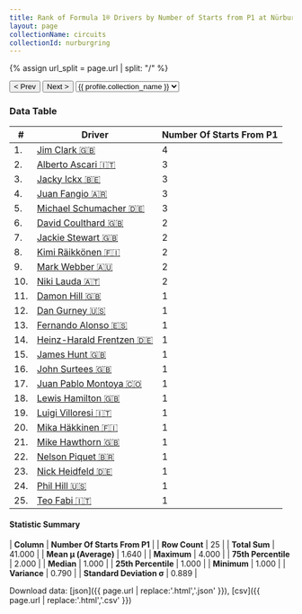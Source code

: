 ```yaml
---
title: Rank of Formula 1® Drivers by Number of Starts from P1 at Nürburgring
layout: page
collectionName: circuits
collectionId: nurburgring
---
```


{% assign url_split = page.url | split: "/" %}
<div id="collection-navigation">
<button onclick="selector.options[selector.selectedIndex-1].value && (window.location = selector.options[selector.selectedIndex-1].value);">&lt; Prev</button>
<button onclick="selector.options[selector.selectedIndex+1].value && (window.location = selector.options[selector.selectedIndex+1].value);">Next &gt;</button>
<select id="selector" onchange="this.options[this.selectedIndex].value && (window.location = this.options[this.selectedIndex].value);">
  {% for collectionId in site.data[page.collectionName].refs %}
    {% if collectionId == page.collectionId %}
      {% assign selected = "selected" %}
    {% else %}
      {% assign selected = "" %}
    {% endif %}
    {% assign profile = site.data[page.collectionName][collectionId].profile %}
    <option value="/f1/{{ page.collectionName }}/{{ collectionId }}/{{ url_split[4] }}" {{ selected }}>{{ profile.collection_name }}</option>
  {% endfor %}
</select>
</div>

<canvas id="chart" width="400" height="180"></canvas>
<script>
var data = {
  "labels" : [
    "Jim Clark",
    "Alberto Ascari",
    "Jacky Ickx",
    "Juan Fangio",
    "Michael Schumacher",
    "David Coulthard",
    "Jackie Stewart",
    "Kimi Räikkönen",
    "Mark Webber",
    "Niki Lauda",
    "Damon Hill",
    "Dan Gurney",
    "Fernando Alonso",
    "Heinz-Harald Frentzen",
    "James Hunt",
    "John Surtees",
    "Juan Pablo Montoya",
    "Lewis Hamilton",
    "Luigi Villoresi",
    "Mika Häkkinen",
    "Mike Hawthorn",
    "Nelson Piquet",
    "Nick Heidfeld",
    "Phil Hill",
    "Teo Fabi"
  ],
  "datasets" : [
    {
      "label" : "Number Of Starts From P1",
      "data" : [
        4,
        3,
        3,
        3,
        3,
        2,
        2,
        2,
        2,
        2,
        1,
        1,
        1,
        1,
        1,
        1,
        1,
        1,
        1,
        1,
        1,
        1,
        1,
        1,
        1
      ],
      "borderColor" : [
        "#1D181E",
        "#1D181E",
        "#1D181E",
        "#1D181E",
        "#1D181E",
        "#1D181E",
        "#1D181E",
        "#1D181E",
        "#1D181E",
        "#1D181E",
        "#1D181E",
        "#1D181E",
        "#1D181E",
        "#1D181E",
        "#1D181E",
        "#1D181E",
        "#1D181E",
        "#1D181E",
        "#1D181E",
        "#1D181E",
        "#1D181E",
        "#1D181E",
        "#1D181E",
        "#1D181E",
        "#1D181E"
      ],
      "borderWidth" : 1,
      "backgroundColor" : [
        "#9C8E8D",
        "#9C8E8D",
        "#9C8E8D",
        "#9C8E8D",
        "#9C8E8D",
        "#9C8E8D",
        "#9C8E8D",
        "#9C8E8D",
        "#9C8E8D",
        "#9C8E8D",
        "#9C8E8D",
        "#9C8E8D",
        "#9C8E8D",
        "#9C8E8D",
        "#9C8E8D",
        "#9C8E8D",
        "#9C8E8D",
        "#9C8E8D",
        "#9C8E8D",
        "#9C8E8D",
        "#9C8E8D",
        "#9C8E8D",
        "#9C8E8D",
        "#9C8E8D",
        "#9C8E8D"
      ]
    }
  ]
};
var options = {
  legend: {
    display: false
  },
  scales: {
    xAxes: [{
      ticks: {
        beginAtZero: true,
        maxRotation: 180,
        display: window.innerWidth > 800
      }
    }],
    yAxes: [{
      ticks: {
        beginAtZero: true
      }
    }]
  },
  onResize: function(chart, size) {
    chart.options.scales.xAxes[0].ticks.display = size.width > 800;
  }
};
var chart = new Chart("chart", {
    data: data,
    type: 'bar',
    options: options
});
</script>



### Data Table

| # | Driver | Number Of Starts From P1 |
|--|--|--|
| 1. | [Jim Clark 🇬🇧](/f1/drivers/clark) | 4 |
| 2. | [Alberto Ascari 🇮🇹](/f1/drivers/ascari) | 3 |
| 3. | [Jacky Ickx 🇧🇪](/f1/drivers/ickx) | 3 |
| 4. | [Juan Fangio 🇦🇷](/f1/drivers/fangio) | 3 |
| 5. | [Michael Schumacher 🇩🇪](/f1/drivers/michael_schumacher) | 3 |
| 6. | [David Coulthard 🇬🇧](/f1/drivers/coulthard) | 2 |
| 7. | [Jackie Stewart 🇬🇧](/f1/drivers/stewart) | 2 |
| 8. | [Kimi Räikkönen 🇫🇮](/f1/drivers/raikkonen) | 2 |
| 9. | [Mark Webber 🇦🇺](/f1/drivers/webber) | 2 |
| 10. | [Niki Lauda 🇦🇹](/f1/drivers/lauda) | 2 |
| 11. | [Damon Hill 🇬🇧](/f1/drivers/damon_hill) | 1 |
| 12. | [Dan Gurney 🇺🇸](/f1/drivers/gurney) | 1 |
| 13. | [Fernando Alonso 🇪🇸](/f1/drivers/alonso) | 1 |
| 14. | [Heinz-Harald Frentzen 🇩🇪](/f1/drivers/frentzen) | 1 |
| 15. | [James Hunt 🇬🇧](/f1/drivers/hunt) | 1 |
| 16. | [John Surtees 🇬🇧](/f1/drivers/surtees) | 1 |
| 17. | [Juan Pablo Montoya 🇨🇴](/f1/drivers/montoya) | 1 |
| 18. | [Lewis Hamilton 🇬🇧](/f1/drivers/hamilton) | 1 |
| 19. | [Luigi Villoresi 🇮🇹](/f1/drivers/villoresi) | 1 |
| 20. | [Mika Häkkinen 🇫🇮](/f1/drivers/hakkinen) | 1 |
| 21. | [Mike Hawthorn 🇬🇧](/f1/drivers/hawthorn) | 1 |
| 22. | [Nelson Piquet 🇧🇷](/f1/drivers/piquet) | 1 |
| 23. | [Nick Heidfeld 🇩🇪](/f1/drivers/heidfeld) | 1 |
| 24. | [Phil Hill 🇺🇸](/f1/drivers/phil_hill) | 1 |
| 25. | [Teo Fabi 🇮🇹](/f1/drivers/fabi) | 1 |

#### Statistic Summary

| **Column** | **Number Of Starts From P1** |
| **Row Count** | 25 |
| **Total Sum** | 41.000 |
| **Mean μ (Average)** | 1.640 |
| **Maximum** | 4.000 |
| **75th Percentile** | 2.000 |
| **Median** | 1.000 |
| **25th Percentile** | 1.000 |
| **Minimum** | 1.000 |
| **Variance** | 0.790 |
| **Standard Deviation σ** | 0.889 |

Download data: [json]({{ page.url | replace:'.html','.json' }}), [csv]({{ page.url | replace:'.html','.csv' }})
